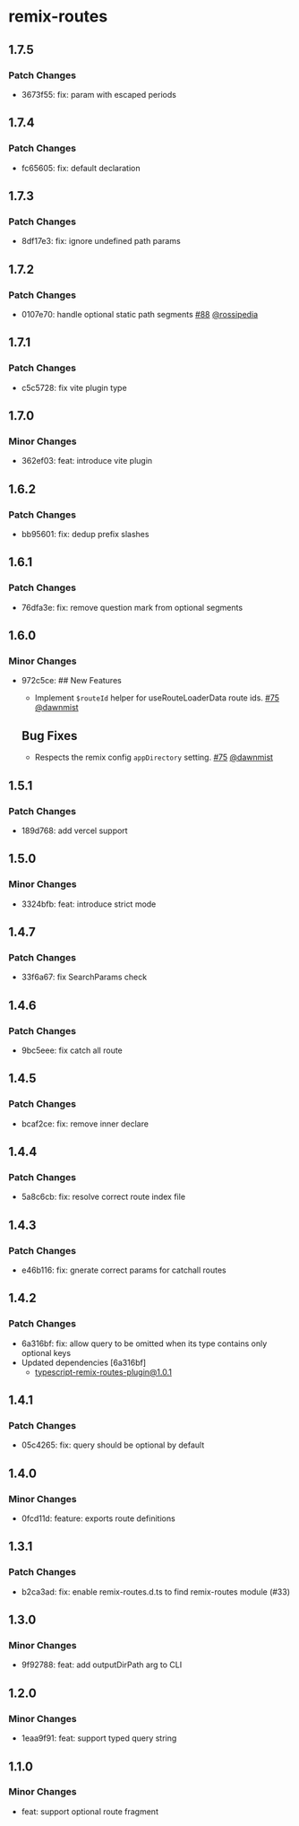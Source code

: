 # remix-routes

## 1.7.5

### Patch Changes

- 3673f55: fix: param with escaped periods

## 1.7.4

### Patch Changes

- fc65605: fix: default declaration

## 1.7.3

### Patch Changes

- 8df17e3: fix: ignore undefined path params

## 1.7.2

### Patch Changes

- 0107e70: handle optional static path segments [#88](https://github.com/yesmeck/remix-routes/pull/88) [@rossipedia](https://github.com/rossipedia)

## 1.7.1

### Patch Changes

- c5c5728: fix vite plugin type

## 1.7.0

### Minor Changes

- 362ef03: feat: introduce vite plugin

## 1.6.2

### Patch Changes

- bb95601: fix: dedup prefix slashes

## 1.6.1

### Patch Changes

- 76dfa3e: fix: remove question mark from optional segments

## 1.6.0

### Minor Changes

- 972c5ce: ## New Features

  - Implement `$routeId` helper for useRouteLoaderData route ids. [#75](https://github.com/yesmeck/remix-routes/pull/75) [@dawnmist](https://github.com/dawnmist)

  ## Bug Fixes

  - Respects the remix config `appDirectory` setting. [#75](https://github.com/yesmeck/remix-routes/pull/75) [@dawnmist](https://github.com/dawnmist)

## 1.5.1

### Patch Changes

- 189d768: add vercel support

## 1.5.0

### Minor Changes

- 3324bfb: feat: introduce strict mode

## 1.4.7

### Patch Changes

- 33f6a67: fix SearchParams check

## 1.4.6

### Patch Changes

- 9bc5eee: fix catch all route

## 1.4.5

### Patch Changes

- bcaf2ce: fix: remove inner declare

## 1.4.4

### Patch Changes

- 5a8c6cb: fix: resolve correct route index file

## 1.4.3

### Patch Changes

- e46b116: fix: gnerate correct params for catchall routes

## 1.4.2

### Patch Changes

- 6a316bf: fix: allow query to be omitted when its type contains only optional keys
- Updated dependencies [6a316bf]
  - typescript-remix-routes-plugin@1.0.1

## 1.4.1

### Patch Changes

- 05c4265: fix: query should be optional by default

## 1.4.0

### Minor Changes

- 0fcd11d: feature: exports route definitions

## 1.3.1

### Patch Changes

- b2ca3ad: fix: enable remix-routes.d.ts to find remix-routes module (#33)

## 1.3.0

### Minor Changes

- 9f92788: feat: add outputDirPath arg to CLI

## 1.2.0

### Minor Changes

- 1eaa9f91: feat: support typed query string

## 1.1.0

### Minor Changes

- feat: support optional route fragment
